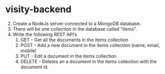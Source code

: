 # visity-backend

2. Create a NodeJs server connected to a MongoDB database.
3. There will be one collection in the database called “items”.
4. Write the following REST API’s
    1. GET -  Get all the documents in the items collection
    2. POST - Add a new document in the items collection (name, email, mobile)
    3. PUT - Edit a document in the items collection
    4. DELETE - Deletes an a document in the items collection with the document id.
